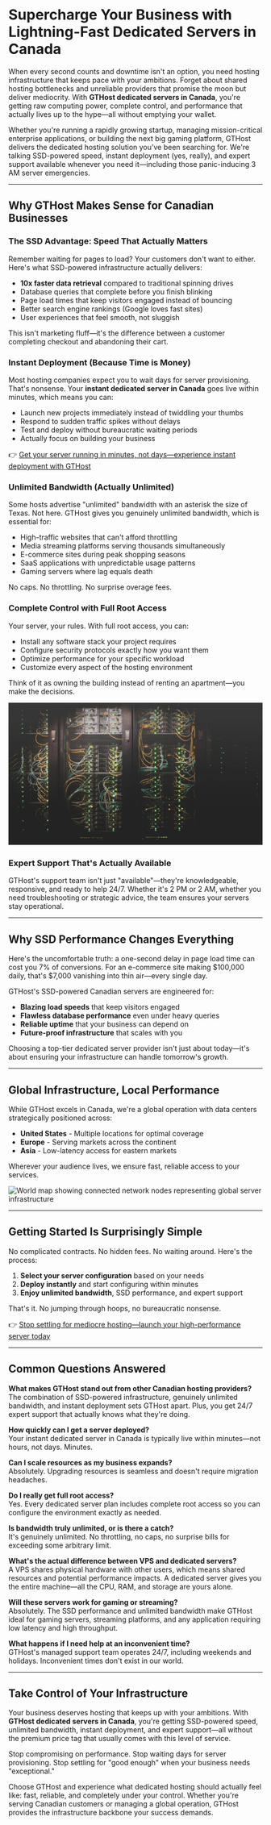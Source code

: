 # Supercharge Your Business with Lightning-Fast Dedicated Servers in Canada

When every second counts and downtime isn't an option, you need hosting infrastructure that keeps pace with your ambitions. Forget about shared hosting bottlenecks and unreliable providers that promise the moon but deliver mediocrity. With **GTHost dedicated servers in Canada**, you're getting raw computing power, complete control, and performance that actually lives up to the hype—all without emptying your wallet.

Whether you're running a rapidly growing startup, managing mission-critical enterprise applications, or building the next big gaming platform, GTHost delivers the dedicated hosting solution you've been searching for. We're talking SSD-powered speed, instant deployment (yes, really), and expert support available whenever you need it—including those panic-inducing 3 AM server emergencies.

---

## Why GTHost Makes Sense for Canadian Businesses

### The SSD Advantage: Speed That Actually Matters

Remember waiting for pages to load? Your customers don't want to either. Here's what SSD-powered infrastructure actually delivers:

- **10x faster data retrieval** compared to traditional spinning drives
- Database queries that complete before you finish blinking
- Page load times that keep visitors engaged instead of bouncing
- Better search engine rankings (Google loves fast sites)
- User experiences that feel smooth, not sluggish

This isn't marketing fluff—it's the difference between a customer completing checkout and abandoning their cart.

### Instant Deployment (Because Time is Money)

Most hosting companies expect you to wait days for server provisioning. That's nonsense. Your **instant dedicated server in Canada** goes live within minutes, which means you can:

- Launch new projects immediately instead of twiddling your thumbs
- Respond to sudden traffic spikes without delays
- Test and deploy without bureaucratic waiting periods
- Actually focus on building your business

👉 [Get your server running in minutes, not days—experience instant deployment with GTHost](https://cp.gthost.com/en/join/72c7e6b2fc118929f9ede2978f008806)

### Unlimited Bandwidth (Actually Unlimited)

Some hosts advertise "unlimited" bandwidth with an asterisk the size of Texas. Not here. GTHost gives you genuinely unlimited bandwidth, which is essential for:

- High-traffic websites that can't afford throttling
- Media streaming platforms serving thousands simultaneously
- E-commerce sites during peak shopping seasons
- SaaS applications with unpredictable usage patterns
- Gaming servers where lag equals death

No caps. No throttling. No surprise overage fees.

### Complete Control with Full Root Access

Your server, your rules. With full root access, you can:

- Install any software stack your project requires
- Configure security protocols exactly how you want them
- Optimize performance for your specific workload
- Customize every aspect of the hosting environment

Think of it as owning the building instead of renting an apartment—you make the decisions.

![Modern data center with rows of server racks glowing with blue LED lights](image/460245360177.webp)

### Expert Support That's Actually Available

GTHost's support team isn't just "available"—they're knowledgeable, responsive, and ready to help 24/7. Whether it's 2 PM or 2 AM, whether you need troubleshooting or strategic advice, the team ensures your servers stay operational.

---

## Why SSD Performance Changes Everything

Here's the uncomfortable truth: a one-second delay in page load time can cost you 7% of conversions. For an e-commerce site making $100,000 daily, that's $7,000 vanishing into thin air—every single day.

GTHost's SSD-powered Canadian servers are engineered for:

- **Blazing load speeds** that keep visitors engaged
- **Flawless database performance** even under heavy queries
- **Reliable uptime** that your business can depend on
- **Future-proof infrastructure** that scales with you

Choosing a top-tier dedicated server provider isn't just about today—it's about ensuring your infrastructure can handle tomorrow's growth.

---

## Global Infrastructure, Local Performance

While GTHost excels in Canada, we're a global operation with data centers strategically positioned across:

- **United States** - Multiple locations for optimal coverage
- **Europe** - Serving markets across the continent
- **Asia** - Low-latency access for eastern markets

Wherever your audience lives, we ensure fast, reliable access to your services.

![World map showing connected network nodes representing global server infrastructure](image/23507422124500.webp)

---

## Getting Started Is Surprisingly Simple

No complicated contracts. No hidden fees. No waiting around. Here's the process:

1. **Select your server configuration** based on your needs
2. **Deploy instantly** and start configuring within minutes
3. **Enjoy unlimited bandwidth**, SSD performance, and expert support

That's it. No jumping through hoops, no bureaucratic nonsense.

👉 [Stop settling for mediocre hosting—launch your high-performance server today](https://cp.gthost.com/en/join/72c7e6b2fc118929f9ede2978f008806)

---

## Common Questions Answered

**What makes GTHost stand out from other Canadian hosting providers?**  
The combination of SSD-powered infrastructure, genuinely unlimited bandwidth, and instant deployment sets GTHost apart. Plus, you get 24/7 expert support that actually knows what they're doing.

**How quickly can I get a server deployed?**  
Your instant dedicated server in Canada is typically live within minutes—not hours, not days. Minutes.

**Can I scale resources as my business expands?**  
Absolutely. Upgrading resources is seamless and doesn't require migration headaches.

**Do I really get full root access?**  
Yes. Every dedicated server plan includes complete root access so you can configure the environment exactly as needed.

**Is bandwidth truly unlimited, or is there a catch?**  
It's genuinely unlimited. No throttling, no caps, no surprise bills for exceeding some arbitrary limit.

**What's the actual difference between VPS and dedicated servers?**  
A VPS shares physical hardware with other users, which means shared resources and potential performance impacts. A dedicated server gives you the entire machine—all the CPU, RAM, and storage are yours alone.

**Will these servers work for gaming or streaming?**  
Absolutely. The SSD performance and unlimited bandwidth make GTHost ideal for gaming servers, streaming platforms, and any application requiring low latency and high throughput.

**What happens if I need help at an inconvenient time?**  
GTHost's managed support team operates 24/7, including weekends and holidays. Inconvenient times don't exist in our world.

---

## Take Control of Your Infrastructure

Your business deserves hosting that keeps up with your ambitions. With **GTHost dedicated servers in Canada**, you're getting SSD-powered speed, unlimited bandwidth, instant deployment, and expert support—all without the premium price tag that usually comes with this level of service.

Stop compromising on performance. Stop waiting days for server provisioning. Stop settling for "good enough" when your business needs "exceptional."

Choose GTHost and experience what dedicated hosting should actually feel like: fast, reliable, and completely under your control. Whether you're serving Canadian customers or managing a global operation, GTHost provides the infrastructure backbone your success demands.
